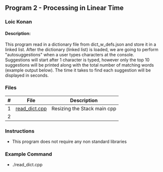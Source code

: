 ## Program 2 - Processing in Linear Time
### Loic Konan
#### Description:
This program read in a dictionary file from dict_w_defs.json and store it in a linked list.
After the dictionary (linked list) is loaded, we are going to perform "autosuggestions" when a user types characters at the console.
Suggestions will start after 1 character is typed, however only the top 10 suggestions will be printed along with the total number of matching words (example output below).
The time it takes to find each suggestion will be displayed in seconds.

### Files

|   #   | File                           | Description                 |
| :---: | ------------------------------ | --------------------------- |
|   1   | [read_dict.cpp](read_dict.cpp) | Resizing the Stack main cpp |
|   2   | []()                           |              |


### Instructions

- This program does not require any non standard libraries

### Example Command

- ./read_dict.cpp